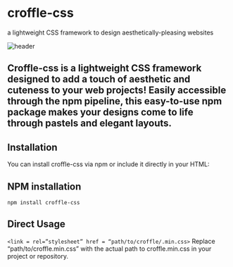 # croffle-css
a lightweight CSS framework to design aesthetically-pleasing websites

![header](https://github.com/saemirii/croffle-css/assets/88029789/2c612018-d342-4300-9445-2ab475b7ff96)

## Croffle-css is a lightweight CSS framework designed to add a touch of aesthetic and cuteness to your web projects! Easily accessible through the npm pipeline, this easy-to-use npm package makes your designs come to life through pastels and elegant layouts.

## Installation
You can install croffle-css via npm or include it directly in your HTML:

## NPM installation
`npm install croffle-css`

## Direct Usage
`<link = rel=”stylesheet” href = “path/to/croffle/.min.css>`
Replace “path/to/croffle.min.css” with the actual path to croffle.min.css in your project or repository.


